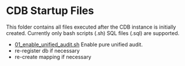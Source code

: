 # CDB Startup Files

This folder contains all files executed after the CDB instance is initially created. Currently only bash scripts (.sh) SQL files (.sql) are supported.

- [01_enable_unified_audit.sh](01_enable_unified_audit.sh) Enable pure unified audit.
- re-register db if necessary
- re-create mapping if necessary